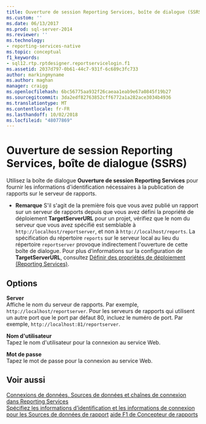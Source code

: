 ```yaml
---
title: Ouverture de session Reporting Services, boîte de dialogue (SSRS) | Microsoft Docs
ms.custom: ''
ms.date: 06/13/2017
ms.prod: sql-server-2014
ms.reviewer: ''
ms.technology:
- reporting-services-native
ms.topic: conceptual
f1_keywords:
- sql12.rtp.rptdesigner.reportservicelogin.f1
ms.assetid: 2037d797-0b61-44c7-931f-6c689c3fc733
author: markingmyname
ms.author: maghan
manager: craigg
ms.openlocfilehash: 6bc56775aa932f26caeaa1eab9e67a0845f19b27
ms.sourcegitcommit: 3da2edf82763852cff6772a1a282ace3034b4936
ms.translationtype: MT
ms.contentlocale: fr-FR
ms.lasthandoff: 10/02/2018
ms.locfileid: "48077869"
---
```

# <a name="reporting-services-login-dialog-box-ssrs"></a>Ouverture de session Reporting Services, boîte de dialogue (SSRS)
  Utilisez la boîte de dialogue **Ouverture de session Reporting Services** pour fournir les informations d'identification nécessaires à la publication de rapports sur le serveur de rapports.  
  
-   **Remarque** S'il s'agit de la première fois que vous avez publié un rapport sur un serveur de rapports depuis que vous avez défini la propriété de déploiement **TargetServerURL** pour un projet, vérifiez que le nom du serveur que vous avez spécifié est semblable à `http://localhost/reportserver`, et non à `http://localhost/reports`. La spécification du répertoire `reports` sur le serveur local au lieu du répertoire `reportserver` provoque indirectement l'ouverture de cette boîte de dialogue. Pour plus d’informations sur la configuration de **TargetServerURL**, consultez [Définir des propriétés de déploiement &#40;Reporting Services&#41;](set-deployment-properties-reporting-services.md).  
  
## <a name="options"></a>Options  
 **Server**  
 Affiche le nom du serveur de rapports. Par exemple, `http://localhost/reportserver`. Pour les serveurs de rapports qui utilisent un autre port que le port par défaut 80, incluez le numéro de port. Par exemple, `http://localhost:81/reportserver`.  
  
 **Nom d'utilisateur**  
 Tapez le nom d'utilisateur pour la connexion au service Web.  
  
 **Mot de passe**  
 Tapez le mot de passe pour la connexion au service Web.  
  
## <a name="see-also"></a>Voir aussi  
 [Connexions de données, Sources de données et chaînes de connexion dans Reporting Services](../data-connections-data-sources-and-connection-strings-in-reporting-services.md)   
 [Spécifiez les informations d’identification et les informations de connexion pour les Sources de données de rapport](../report-data/specify-credential-and-connection-information-for-report-data-sources.md) [aide F1 de Concepteur de rapports](report-designer-f1-help.md)  
  
  
